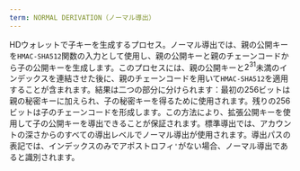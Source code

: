```yaml
---
term: NORMAL DERIVATION（ノーマル導出）
---
```


HDウォレットで子キーを生成するプロセス。ノーマル導出では、親の公開キーを`HMAC-SHA512`関数の入力として使用し、親の公開キーと親のチェーンコードから子の公開キーを生成します。このプロセスには、親の公開キーと$2^{31}$未満のインデックスを連結させた後に、親のチェーンコードを用いて`HMAC-SHA512`を適用することが含まれます。結果は二つの部分に分けられます：最初の256ビットは親の秘密キーに加えられ、子の秘密キーを得るために使用されます。残りの256ビットは子のチェーンコードを形成します。この方法により、拡張公開キーを使用して子の公開キーを導出できることが保証されます。標準導出では、アカウントの深さからのすべての導出レベルでノーマル導出が使用されます。導出パスの表記では、インデックスのみでアポストロフィ`'`がない場合、ノーマル導出であると識別されます。